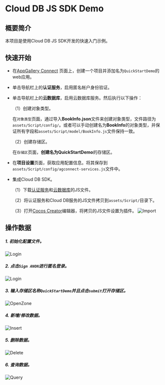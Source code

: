 #  Cloud DB JS SDK Demo


## 概要简介
本项目是使用Cloud DB JS SDK开发的快速入门示例。

## 快速开始
- 在[AppGallery Connect](https://developer.huawei.com/consumer/cn/service/josp/agc/index.html#/myProject) 页面上，创建一个项目并添加名为`QuickStartDemo`的web应用。

- 单击导航栏上的**认证服务**，启用匿名帐户身份验证。

- 单击导航栏上的**云数据库**，启用云数据库服务。然后执行以下操作：

  （1）创建对象类型。

  在`对象类型`页面，通过导入**BookInfo.json**文件来创建对象类型，文件路径为`assets/Script/config/`。或者可以手动创建名为**BookInfo**的对象类型，并保证所有字段和`assets/Script/model/BookInfo.js`文件保持一致。

  （2）创建存储区。

  在`存储区`页面，**创建名为QuickStartDemo**的存储区。


- 在**项目设置**页面，获取应用配置信息。将其保存到`assets/Script/config/agconnect-services.js`文件中。

- 集成Cloud DB SDK。

  （1）下载[认证服务](https://developer.huawei.com/consumer/cn/doc/development/AppGallery-connect-Library/agc-auth-quickgame-sdkdownload-0000001182308451)和[云数据库](https://developer.huawei.com/consumer/cn/doc/development/AppGallery-connect-Library/agc-clouddb-sdkdownload-quickgame-0000001193097045)的JS文件。

  （2）将认证服务和Cloud DB服务的JS文件拷贝到`assets/Script/`目录下。

  （3）打开[Cocos Creator](https://www.cocos.com/en/Creator)编辑器，将拷贝的JS文件设置为插件。
  ![Import](assets/images/import.PNG)

## 操作数据

##### 1. 初始化配置文件。

![Login](assets/images/init.PNG)

##### 2. 点击`Sign ANON`进行匿名登录。

  ![Login](assets/images/login.PNG)

##### 3. 输入存储区名称`QuickStartDemo`并且点击`submit`打开存储区。

  ![OpenZone](assets/images/openZone.PNG)

##### 4. 新增/修改数据。

  ![Insert](assets/images/upsert.PNG)


##### 5. 删除数据。

  ![Delete](assets/images/delete.PNG)

##### 6. 查询数据。

  ![Query](assets/images/query.PNG)
